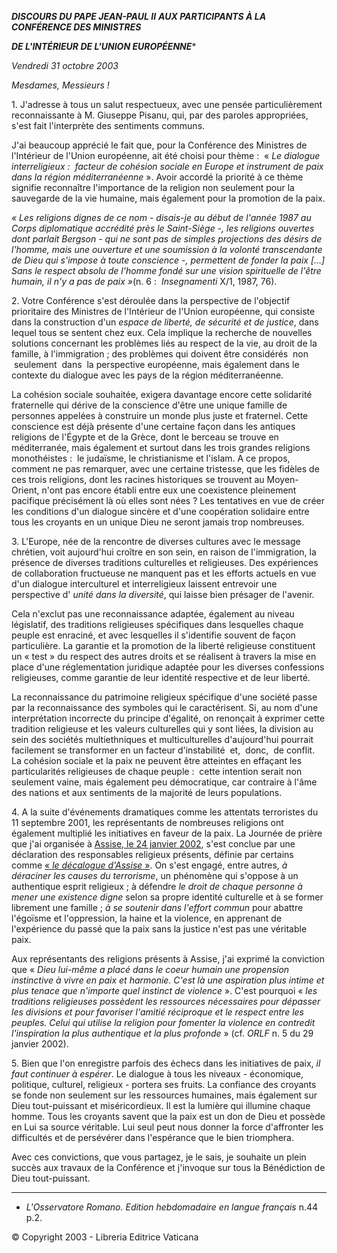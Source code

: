 ***DISCOURS DU PAPE JEAN-PAUL II*** ***AUX PARTICIPANTS  À LA CONFÉRENCE DES MINISTRES***

***DE L'INTÉRIEUR DE L'UNION EUROPÉENNE****

*Vendredi 31 octobre 2003*

*Mesdames, Messieurs !*

1. J'adresse à tous un salut respectueux, avec une pensée particulièrement reconnaissante à M. Giuseppe Pisanu, qui, par des paroles appropriées, s'est fait l'interprète des sentiments communs.

J'ai beaucoup apprécié le fait que, pour la Conférence des Ministres de l'Intérieur de l'Union européenne, ait été choisi pour thème :  « *Le dialogue interreligieux :  facteur de cohésion sociale en Europe et instrument de paix dans la région méditerranéenne* ». Avoir accordé la priorité à ce thème signifie reconnaître l'importance de la religion non seulement pour la sauvegarde de la vie humaine, mais également pour la promotion de la paix.

*« *Les religions dignes de ce nom - disais-je au début de l'année 1987 au Corps diplomatique accrédité près le Saint-Siège -, les religions ouvertes dont parlait Bergson - qui ne sont pas de simples projections des désirs de l'homme, mais une ouverture et une soumission à la volonté transcendante de Dieu qui s'impose à toute conscience -, permettent de fonder la paix [...] Sans le respect absolu de l'homme fondé sur une vision spirituelle de l'être humain, il n'y a pas de paix* »*(n. 6 :  *Insegnamenti* X/1, 1987, 76).

2. Votre Conférence s'est déroulée dans la perspective de l'objectif prioritaire des Ministres de l'Intérieur de l'Union européenne, qui consiste dans la construction d'un *espace de liberté, de sécurité et de justice*, dans lequel tous se sentent chez eux. Cela implique la recherche de nouvelles solutions concernant les problèmes liés au respect de la vie, au droit de la famille, à l'immigration ; des problèmes qui doivent être considérés  non  seulement  dans  la perspective européenne, mais également dans le contexte du dialogue avec les pays de la région méditerranéenne.

La cohésion sociale souhaitée, exigera davantage encore cette solidarité fraternelle qui dérive de la conscience d'être une unique famille de personnes appelées à construire un monde plus juste et fraternel. Cette conscience est déjà présente d'une certaine façon dans les antiques religions de l'Égypte et de la Grèce, dont le berceau se trouve en méditerranée, mais également et surtout dans les trois grandes religions monothéistes :  le judaïsme, le christianisme et l'islam. A ce propos, comment ne pas remarquer, avec une certaine tristesse, que les fidèles de ces trois religions, dont les racines historiques se trouvent au Moyen-Orient, n'ont pas encore établi entre eux une coexistence pleinement pacifique précisément là où elles sont nées ? Les tentatives en vue de créer les conditions d'un dialogue sincère et d'une coopération solidaire entre tous les croyants en un unique Dieu ne seront jamais trop nombreuses.

3. L'Europe, née de la rencontre de diverses cultures avec le message chrétien, voit aujourd'hui croître en son sein, en raison de l'immigration, la présence de diverses traditions culturelles et religieuses. Des expériences de collaboration fructueuse ne manquent pas et les efforts actuels en vue d'un dialogue interculturel et interreligieux laissent entrevoir une perspective d' *unité dans la diversité*, qui laisse bien présager de l'avenir.

Cela n'exclut pas une reconnaissance adaptée, également au niveau législatif, des traditions religieuses spécifiques dans lesquelles chaque peuple est enraciné, et avec lesquelles il s'identifie souvent de façon particulière. La garantie et la promotion de la liberté religieuse constituent un « test » du respect des autres droits et se réalisent à travers la mise en place d'une réglementation juridique adaptée pour les diverses confessions religieuses, comme garantie de leur identité respective et de leur liberté.

La reconnaissance du patrimoine religieux spécifique d'une société passe par la reconnaissance des symboles qui le caractérisent. Si, au nom d'une interprétation incorrecte du principe d'égalité, on renonçait à exprimer cette tradition religieuse et les valeurs culturelles qui y sont liées, la division au sein des sociétés multiethniques et multiculturelles d'aujourd'hui pourrait facilement se transformer en un facteur d'instabilité  et,  donc,  de conflit. La cohésion sociale et la paix ne peuvent être atteintes en effaçant les particularités religieuses de chaque peuple :  cette intention serait non seulement vaine, mais également peu démocratique, car contraire à l'âme des nations et aux sentiments de la majorité de leurs populations.

4. A la suite d'événements dramatiques comme les attentats terroristes du 11 septembre 2001, les représentants de nombreuses religions ont également multiplié les initiatives en faveur de la paix. La Journée de prière que j'ai organisée à [Assise, le 24 janvier 2002](http://localhost/special/assisi_20020124_fr.html), s'est conclue par une déclaration des responsables religieux présents, définie par certains comme [« *le décalogue d'Assise* »](/content/john-paul-ii/fr/letters/2002/documents/hf_jp-ii_let_20020304_capi-stato.html). On s'est engagé, entre autres, *à déraciner les causes du terrorisme*, un phénomène qui s'oppose à un authentique esprit religieux ; à défendre *le droit de chaque personne à mener une existence digne* selon sa propre identité culturelle et à se former librement une famille ; *à se soutenir dans l'effort commun* pour abattre l'égoïsme et l'oppression, la haine et la violence, en apprenant de l'expérience du passé que la paix sans la justice n'est pas une véritable paix.

Aux représentants des religions présents à Assise, j'ai exprimé la conviction que « *Dieu lui-même a placé dans le coeur humain une propension instinctive à vivre en paix et harmonie. C'est là une aspiration plus intime et plus tenace que n'importe quel instinct de violence* ». C'est pourquoi « *les traditions religieuses possèdent les ressources nécessaires pour dépasser les divisions et pour favoriser l'amitié réciproque et le respect entre les peuples. Celui qui utilise la religion pour fomenter la violence en contredit l'inspiration la plus authentique et la plus profonde* » (cf. *ORLF* n. 5 du 29 janvier 2002).

5. Bien que l'on enregistre parfois des échecs dans les initiatives de paix, *il faut continuer à espérer*. Le dialogue à tous les niveaux - économique, politique, culturel, religieux - portera ses fruits. La confiance des croyants se fonde non seulement sur les ressources humaines, mais également sur Dieu tout-puissant et miséricordieux. Il est la lumière qui illumine chaque homme. Tous les croyants savent que la paix est un don de Dieu et possède en Lui sa source véritable. Lui seul peut nous donner la force d'affronter les difficultés et de persévérer dans l'espérance que le bien triomphera.

Avec ces convictions, que vous partagez, je le sais, je souhaite un plein succès aux travaux de la Conférence et j'invoque sur tous la Bénédiction de Dieu tout-puissant.

* * *

* *L'Osservatore Romano. Edition hebdomadaire en langue français* n.44 p.2.

© Copyright 2003 - Libreria Editrice Vaticana